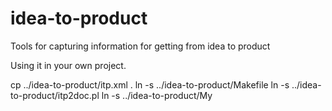 idea-to-product
===============

Tools for capturing information for getting from idea to product


Using it in your own project.

cp ../idea-to-product/itp.xml .
ln -s ../idea-to-product/Makefile
ln -s ../idea-to-product/itp2doc.pl
ln -s ../idea-to-product/My
